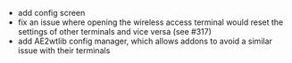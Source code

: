 - add config screen
- fix an issue where opening the wireless access terminal would reset the settings of other terminals and vice versa (see #317)
- add AE2wtlib config manager, which allows addons to avoid a similar issue with their terminals  

